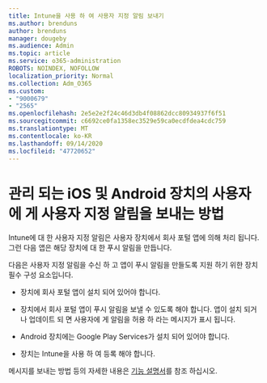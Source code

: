 ```yaml
---
title: Intune을 사용 하 여 사용자 지정 알림 보내기
ms.author: brenduns
author: brenduns
manager: dougeby
ms.audience: Admin
ms.topic: article
ms.service: o365-administration
ROBOTS: NOINDEX, NOFOLLOW
localization_priority: Normal
ms.collection: Adm_O365
ms.custom:
- "9000679"
- "2565"
ms.openlocfilehash: 2e5e2e2f24c46d3db4f08862dcc80934937f6f51
ms.sourcegitcommit: c6692ce0fa1358ec3529e59ca0ecdfdea4cdc759
ms.translationtype: MT
ms.contentlocale: ko-KR
ms.lasthandoff: 09/14/2020
ms.locfileid: "47720652"
---
```

# <a name="how-to-send-custom-notifications-to-the-users-of-managed-ios-and-android-devices"></a>관리 되는 iOS 및 Android 장치의 사용자에 게 사용자 지정 알림을 보내는 방법

Intune에 대 한 사용자 지정 알림은 사용자 장치에서 회사 포털 앱에 의해 처리 됩니다. 그런 다음 앱은 해당 장치에 대 한 푸시 알림을 만듭니다.

다음은 사용자 지정 알림을 수신 하 고 앱이 푸시 알림을 만들도록 지원 하기 위한 장치 필수 구성 요소입니다.

- 장치에 회사 포털 앱이 설치 되어 있어야 합니다.  

- 장치에서 회사 포털 앱이 푸시 알림을 보낼 수 있도록 해야 합니다. 앱이 설치 되거나 업데이트 되 면 사용자에 게 알림을 허용 하 라는 메시지가 표시 됩니다.

- Android 장치에는 Google Play Services가 설치 되어 있어야 합니다.

- 장치는 Intune을 사용 하 여 등록 해야 합니다.

메시지를 보내는 방법 등의 자세한 내용은 [기능 설명서](https://docs.microsoft.com/intune/custom-notifications)를 참조 하십시오.

